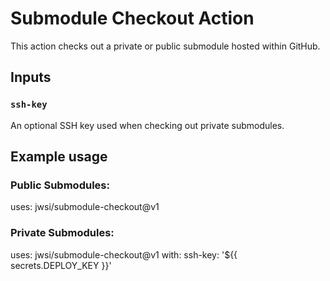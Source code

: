 # Submodule Checkout Action

This action checks out a private or public submodule hosted within GitHub.

## Inputs

### `ssh-key`

An optional SSH key used when checking out private submodules.

## Example usage

### Public Submodules:

uses: jwsi/submodule-checkout@v1

### Private Submodules:

uses: jwsi/submodule-checkout@v1
with:
  ssh-key: '${{ secrets.DEPLOY_KEY }}'
